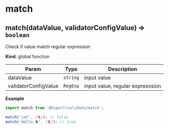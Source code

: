 # match
<a name="match"></a>

## match(dataValue, validatorConfigValue) ⇒ <code>boolean</code>
Check if value match regular expression

**Kind**: global function  

| Param | Type | Description |
| --- | --- | --- |
| dataValue | <code>string</code> | input value |
| validatorConfigValue | <code>RegExp</code> | input value, regular expresssion |

**Example**  
```js
import match from '@hiperf/validate/match';match('cat', /🐈/); // falsematch('Hello 🐈', /🐈/); // true
```

